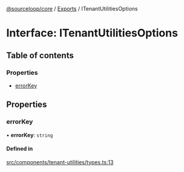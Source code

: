 [@sourceloop/core](../README.md) / [Exports](../modules.md) / ITenantUtilitiesOptions

# Interface: ITenantUtilitiesOptions

## Table of contents

### Properties

- [errorKey](ITenantUtilitiesOptions.md#errorkey)

## Properties

### errorKey

• **errorKey**: `string`

#### Defined in

[src/components/tenant-utilities/types.ts:13](https://github.com/sourcefuse/loopback4-microservice-catalog/blob/00e854d46/packages/core/src/components/tenant-utilities/types.ts#L13)
